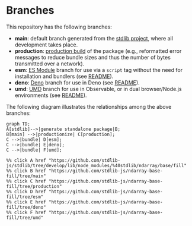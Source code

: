 <!--

@license Apache-2.0

Copyright (c) 2022 The Stdlib Authors.

Licensed under the Apache License, Version 2.0 (the "License");
you may not use this file except in compliance with the License.
You may obtain a copy of the License at

    http://www.apache.org/licenses/LICENSE-2.0

Unless required by applicable law or agreed to in writing, software
distributed under the License is distributed on an "AS IS" BASIS,
WITHOUT WARRANTIES OR CONDITIONS OF ANY KIND, either express or implied.
See the License for the specific language governing permissions and
limitations under the License.

-->

# Branches

This repository has the following branches:

-   **main**: default branch generated from the [stdlib project][stdlib-url], where all development takes place.
-   **production**: [production build][production-url] of the package (e.g., reformatted error messages to reduce bundle sizes and thus the number of bytes transmitted over a network).
-   **esm**: [ES Module][esm-url] branch for use via a `script` tag without the need for installation and bundlers (see [README][esm-readme]).
-   **deno**: [Deno][deno-url] branch for use in Deno (see [README][deno-readme]).
-   **umd**: [UMD][umd-url] branch for use in Observable, or in dual browser/Node.js environments (see [README][umd-readme]).

The following diagram illustrates the relationships among the above branches:

```mermaid
graph TD;
A[stdlib]-->|generate standalone package|B;
B[main] -->|productionize| C[production];
C -->|bundle| D[esm];
C -->|bundle| E[deno];
C -->|bundle| F[umd];

%% click A href "https://github.com/stdlib-js/stdlib/tree/develop/lib/node_modules/%40stdlib/ndarray/base/fill"
%% click B href "https://github.com/stdlib-js/ndarray-base-fill/tree/main"
%% click C href "https://github.com/stdlib-js/ndarray-base-fill/tree/production"
%% click D href "https://github.com/stdlib-js/ndarray-base-fill/tree/esm"
%% click E href "https://github.com/stdlib-js/ndarray-base-fill/tree/deno"
%% click F href "https://github.com/stdlib-js/ndarray-base-fill/tree/umd"
```

[stdlib-url]: https://github.com/stdlib-js/stdlib/tree/develop/lib/node_modules/%40stdlib/ndarray/base/fill
[production-url]: https://github.com/stdlib-js/ndarray-base-fill/tree/production
[deno-url]: https://github.com/stdlib-js/ndarray-base-fill/tree/deno
[deno-readme]: https://github.com/stdlib-js/ndarray-base-fill/blob/deno/README.md
[umd-url]: https://github.com/stdlib-js/ndarray-base-fill/tree/umd
[umd-readme]: https://github.com/stdlib-js/ndarray-base-fill/blob/umd/README.md
[esm-url]: https://github.com/stdlib-js/ndarray-base-fill/tree/esm
[esm-readme]: https://github.com/stdlib-js/ndarray-base-fill/blob/esm/README.md